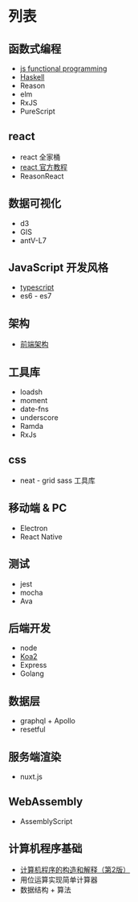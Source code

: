 # 列表

## 函数式编程

- [js functional programming](./functional-programming/js-fp/)
- [Haskell](./haskell/)
- Reason
- elm
- RxJS
- PureScript

## react

- react 全家桶
- [react 官方教程](./react/react-tutorial/)
- ReasonReact

## 数据可视化

- d3
- GIS
- antV-L7

## JavaScript 开发风格

- [typescript](./typescript/)
- es6 - es7

## 架构

- [前端架构](./front-end-framework/)

## 工具库

- loadsh
- moment
- date-fns
- underscore
- Ramda
- RxJs

## css

- neat - grid sass 工具库

## 移动端 & PC

- Electron
- React Native

## 测试

- jest
- mocha
- Ava

## 后端开发

- node
- [Koa2](./koa/)
- Express
- Golang

## 数据层

- graphql + Apollo
- resetful

## 服务端渲染

- nuxt.js

## WebAssembly

- AssemblyScript

## 计算机程序基础

- [计算机程序的构造和解释（第2版）](./computer-program/)
- 用位运算实现简单计算器
- 数据结构 + 算法
